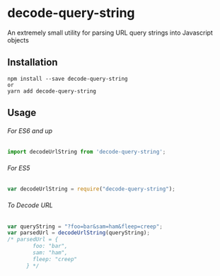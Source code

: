 # decode-query-string
An extremely small utility for parsing URL query strings into Javascript objects

## Installation

```shell
npm install --save decode-query-string
or
yarn add decode-query-string
```

## Usage

###### For ES6 and up
```javascript
import decodeUrlString from 'decode-query-string';
```

###### For ES5
```javascript
var decodeUrlString = require("decode-query-string");
```

###### To Decode URL
```javascript
var queryString = "?foo=bar&sam=ham&fleep=creep";
var parsedUrl = decodeUrlString(queryString);
/* parsedUrl = {
        foo: "bar",
        sam: "ham",
        fleep: "creep"
      } */
```
